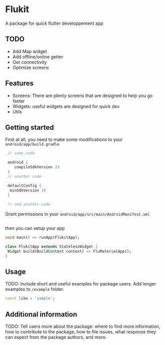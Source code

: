 # Flukit

A package for quick flutter developpement app

## TODO

* Add Map widget
* Add offline/online getter
* Get connectivity
* Optimize screens

## Features

* Screens: There are plenty screens that are designed to help you go faster
* Widgets: useful widgets are designed for quick dev
* Utils

## Getting started

First at all, you need to make some modifications to your `android/app/build.gradle`

```gradle
 // some code

 android {
    compileSdkVersion 33
 }
 // another code

 defaultConfig {
  minSdkVersion 18
 }
 
 // and another code
```

Grant permissions in your `android/app/src/main/AndroidManifest.xml`

```xml

```

then you can setup your app

```dart
void main() => runApp(FlukitApp);

class FlukitApp extends StatelessWidget {
 Widget build(BuildContext context) => FluMaterialApp();
}
```

## Usage

TODO: Include short and useful examples for package users. Add longer examples
to `/example` folder.

```dart
const like = 'sample';
```

## Additional information

TODO: Tell users more about the package: where to find more information, how to
contribute to the package, how to file issues, what response they can expect
from the package authors, and more.
